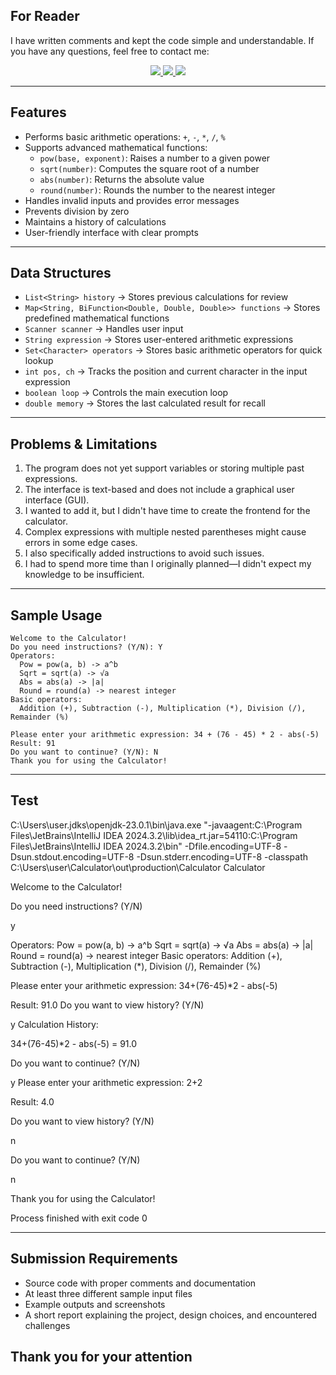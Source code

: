 ## For Reader

I have written comments and kept the code simple and understandable. If you have any questions, feel free to contact me:

<p align="center">
    <a href="https://github.com/Beka121">
        <img src="https://img.shields.io/badge/GitHub-090909?style=for-the-badge&logo=github&logoColor=white">
    </a>
    <a href="mailto:bekturemilev@gmail.com">
        <img src="https://img.shields.io/badge/Email-090909?style=for-the-badge&logo=gmail&logoColor=red">
    </a>
    <a href="https://t.me/Kaka_short">
        <img src="https://img.shields.io/badge/Telegram-090909?style=for-the-badge&logo=telegram&logoColor=26A5E4">
    </a>
</p>

---

## Features

- Performs basic arithmetic operations: `+`, `-`, `*`, `/`, `%`
- Supports advanced mathematical functions:
    - `pow(base, exponent)`: Raises a number to a given power
    - `sqrt(number)`: Computes the square root of a number
    - `abs(number)`: Returns the absolute value
    - `round(number)`: Rounds the number to the nearest integer
- Handles invalid inputs and provides error messages
- Prevents division by zero
- Maintains a history of calculations
- User-friendly interface with clear prompts

---

## Data Structures

- `List<String> history` → Stores previous calculations for review
- `Map<String, BiFunction<Double, Double, Double>> functions` → Stores predefined mathematical functions
- `Scanner scanner` → Handles user input
- `String expression` → Stores user-entered arithmetic expressions
- `Set<Character> operators` → Stores basic arithmetic operators for quick lookup
- `int pos, ch` → Tracks the position and current character in the input expression
- `boolean loop` → Controls the main execution loop
- `double memory` → Stores the last calculated result for recall

---

## Problems & Limitations

1. The program does not yet support variables or storing multiple past expressions.
2. The interface is text-based and does not include a graphical user interface (GUI).
3. I wanted to add it, but I didn't have time to create the frontend for the calculator.
3. Complex expressions with multiple nested parentheses might cause errors in some edge cases.
4. I also specifically added instructions to avoid such issues.
5. I had to spend more time than I originally planned—I didn't expect my knowledge to be insufficient.

---

## Sample Usage

```plaintext
Welcome to the Calculator!
Do you need instructions? (Y/N): Y
Operators:
  Pow = pow(a, b) -> a^b
  Sqrt = sqrt(a) -> √a
  Abs = abs(a) -> |a|
  Round = round(a) -> nearest integer
Basic operators:
  Addition (+), Subtraction (-), Multiplication (*), Division (/), Remainder (%)

Please enter your arithmetic expression: 34 + (76 - 45) * 2 - abs(-5)
Result: 91
Do you want to continue? (Y/N): N
Thank you for using the Calculator!
```

---

## Test

C:\Users\user\.jdks\openjdk-23.0.1\bin\java.exe "-javaagent:C:\Program Files\JetBrains\IntelliJ IDEA 2024.3.2\lib\idea_rt.jar=54110:C:\Program Files\JetBrains\IntelliJ IDEA 2024.3.2\bin" -Dfile.encoding=UTF-8 -Dsun.stdout.encoding=UTF-8 -Dsun.stderr.encoding=UTF-8 -classpath C:\Users\user\Calculator\out\production\Calculator Calculator

Welcome to the Calculator!

Do you need instructions? (Y/N)

y

Operators:
Pow = pow(a, b) -> a^b
Sqrt = sqrt(a) -> √a
Abs = abs(a) -> |a|
Round = round(a) -> nearest integer
Basic operators:
Addition (+), Subtraction (-), Multiplication (*), Division (/), Remainder (%)

Please enter your arithmetic expression: 34+(76-45)*2 - abs(-5)

Result: 91.0
Do you want to view history? (Y/N)

y
Calculation History:

34+(76-45)*2 - abs(-5) = 91.0

Do you want to continue? (Y/N)

y
Please enter your arithmetic expression: 2+2

Result: 4.0

Do you want to view history? (Y/N)

n

Do you want to continue? (Y/N)

n

Thank you for using the Calculator!


Process finished with exit code 0

---

## Submission Requirements

- Source code with proper comments and documentation
- At least three different sample input files
- Example outputs and screenshots
- A short report explaining the project, design choices, and encountered challenges

## Thank you for your attention